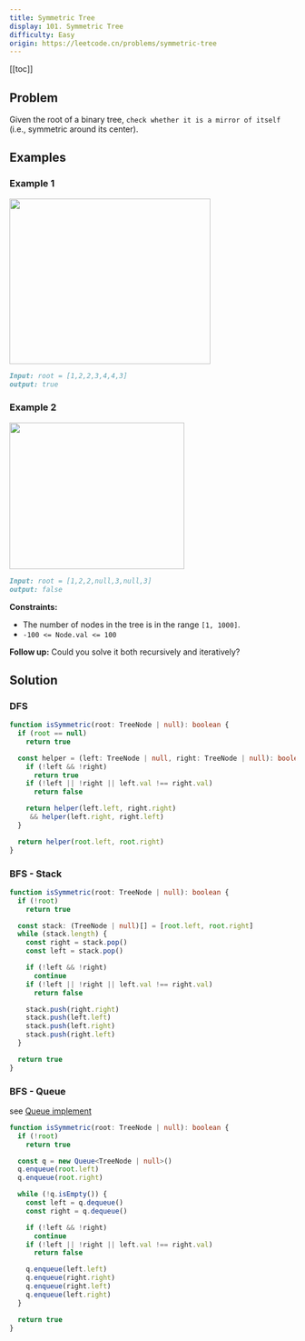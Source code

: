 ```yaml
---
title: Symmetric Tree
display: 101. Symmetric Tree
difficulty: Easy
origin: https://leetcode.cn/problems/symmetric-tree
---
```


[[toc]]

## Problem

Given the root of a binary tree, `check whether it is a mirror of itself` (i.e., symmetric around its center).

## Examples

### Example 1

<img alt="" src="https://assets.leetcode.com/uploads/2021/02/19/symtree1.jpg" style="width: 354px; height: 291px;" />

```md
Input: root = [1,2,2,3,4,4,3]
output: true
```

### Example 2

<img alt="" src="https://assets.leetcode.com/uploads/2021/02/19/symtree2.jpg" style="width: 308px; height: 258px;" />

```md
Input: root = [1,2,2,null,3,null,3]
output: false
```

**Constraints:**

- The number of nodes in the tree is in the range `[1, 1000]`.
- `-100 <= Node.val <= 100`

**Follow up:** Could you solve it both recursively and iteratively?

## Solution

### DFS

```ts
function isSymmetric(root: TreeNode | null): boolean {
  if (root == null)
    return true

  const helper = (left: TreeNode | null, right: TreeNode | null): boolean => {
    if (!left && !right)
      return true
    if (!left || !right || left.val !== right.val)
      return false

    return helper(left.left, right.right)
     && helper(left.right, right.left)
  }

  return helper(root.left, root.right)
}
```

### BFS - Stack

```ts
function isSymmetric(root: TreeNode | null): boolean {
  if (!root)
    return true

  const stack: (TreeNode | null)[] = [root.left, root.right]
  while (stack.length) {
    const right = stack.pop()
    const left = stack.pop()

    if (!left && !right)
      continue
    if (!left || !right || left.val !== right.val)
      return false

    stack.push(right.right)
    stack.push(left.left)
    stack.push(left.right)
    stack.push(right.left)
  }

  return true
}
```

### BFS - Queue

see [Queue implement](/design/queue)

```ts
function isSymmetric(root: TreeNode | null): boolean {
  if (!root)
    return true

  const q = new Queue<TreeNode | null>()
  q.enqueue(root.left)
  q.enqueue(root.right)

  while (!q.isEmpty()) {
    const left = q.dequeue()
    const right = q.dequeue()

    if (!left && !right)
      continue
    if (!left || !right || left.val !== right.val)
      return false

    q.enqueue(left.left)
    q.enqueue(right.right)
    q.enqueue(right.left)
    q.enqueue(left.right)
  }

  return true
}
```

